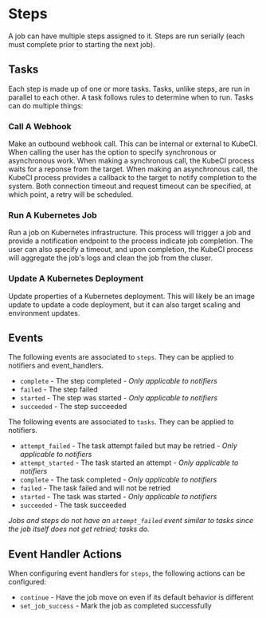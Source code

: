# Steps #

A job can have multiple steps assigned to it.  Steps are run serially (each must complete prior to starting the next job).

## Tasks ##

Each step is made up of one or more tasks.  Tasks, unlike steps, are run in parallel to each other.  A task follows rules to determine when to run.  Tasks can do multiple things:

### Call A Webhook ###

Make an outbound webhook call.  This can be internal or external to KubeCI.  When calling the user has the option to specify synchronous or asynchronous work.  When making a synchronous call, the KubeCI process waits for a reponse from the target.  When making an asynchronous call, the KubeCI process provides a callback to the target to notify completion to the system.  Both connection timeout and request timeout can be specified, at which point, a retry will be scheduled.

### Run A Kubernetes Job ###

Run a job on Kubernetes infrastructure.  This process will trigger a job and provide a notification endpoint to the process indicate job completion.  The user can also specify a timeout, and upon completion, the KubeCI process will aggregate the job's logs and clean the job from the cluser.

### Update A Kubernetes Deployment ###

Update properties of a Kubernetes deployment.  This will likely be an image update to update a code deployment, but it can also target scaling and environment updates.

## Events ##

The following events are associated to `steps`.  They can be applied to notifiers and event_handlers.

* `complete` - The step completed - *Only applicable to notifiers*
* `failed` - The step failed
* `started` - The step was started - *Only applicable to notifiers*
* `succeeded` - The step succeeded

The following events are associated to `tasks`.  They can be applied to notifiers.

* `attempt_failed` - The task attempt failed but may be retried - *Only applicable to notifiers*
* `attempt_started` - The task started an attempt - *Only applicable to notifiers*
* `complete` - The task completed - *Only applicable to notifiers*
* `failed` - The task failed and will not be retried
* `started` - The task was started - *Only applicable to notifiers*
* `succeeded` - The task succeeded

_Jobs and steps do not have an `attempt_failed` event similar to tasks since the job itself does not get retried; tasks do._

## Event Handler Actions ##

When configuring event handlers for `steps`, the following actions can be configured:

* `continue` - Have the job move on even if its default behavior is different
* `set_job_success` - Mark the job as completed successfully
